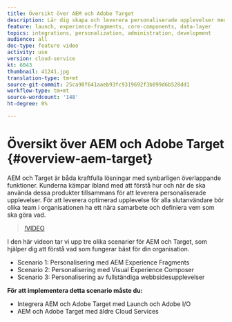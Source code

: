 ```yaml
---
title: Översikt över AEM och Adobe Target
description: Lär dig skapa och leverera personaliserade upplevelser med Adobe Experience Manager som Cloud Service och Adobe Target
feature: launch, experience-fragments, core-components, data-layer
topics: integrations, personalization, administration, development
audience: all
doc-type: feature video
activity: use
version: cloud-service
kt: 6043
thumbnail: 41241.jpg
translation-type: tm+mt
source-git-commit: 25ca90f641aaeb93fc9319692f3b099d6b528dd1
workflow-type: tm+mt
source-wordcount: '148'
ht-degree: 0%

---
```



# Översikt över AEM och Adobe Target {#overview-aem-target}

AEM och Target är båda kraftfulla lösningar med synbarligen överlappande funktioner. Kunderna kämpar ibland med att förstå hur och när de ska använda dessa produkter tillsammans för att leverera personaliserade upplevelser. För att leverera optimerad upplevelse för alla slutanvändare bör olika team i organisationen ha ett nära samarbete och definiera vem som ska göra vad.

>[!VIDEO](https://video.tv.adobe.com/v/41241?quality=12&learn=on)

I den här videon tar vi upp tre olika scenarier för AEM och Target, som hjälper dig att förstå vad som fungerar bäst för din organisation.

* Scenario 1: Personalisering med AEM Experience Fragments
* Scenario 2: Personalisering med Visual Experience Composer
* Scenario 3: Personalisering av fullständiga webbsidesupplevelser

**För att implementera detta scenario måste du:**

* Integrera AEM och Adobe Target med Launch och Adobe I/O
* AEM och Adobe Target med äldre Cloud Services